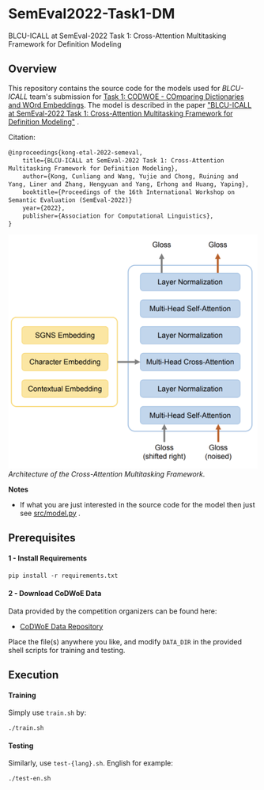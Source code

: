 # SemEval2022-Task1-DM
BLCU-ICALL at SemEval-2022 Task 1: Cross-Attention Multitasking 
Framework for Definition Modeling

## Overview

This repository contains the source code for the models used for _BLCU-ICALL_ team's submission
for [Task 1: CODWOE - COmparing Dictionaries and WOrd Embeddings](https://competitions.codalab.org/competitions/34022). The model is
described in the paper
["BLCU-ICALL at SemEval-2022 Task 1: Cross-Attention Multitasking Framework for Definition Modeling"]()
.

Citation:

```
@inproceedings{kong-etal-2022-semeval,
    title={BLCU-ICALL at SemEval-2022 Task 1: Cross-Attention Multitasking Framework for Definition Modeling},
    author={Kong, Cunliang and Wang, Yujie and Chong, Ruining and Yang, Liner and Zhang, Hengyuan and Yang, Erhong and Huang, Yaping},
    booktitle={Proceedings of the 16th International Workshop on Semantic Evaluation (SemEval-2022)}
    year={2022},
    publisher={Association for Computational Linguistics},
}
```

![MSA](architecture.png)
*Architecture of the Cross-Attention Multitasking Framework.*

**Notes**

* If what you are just interested in the source code for the model then just see
  [src/model.py](https://github.com/blcuicall/SemEval2022-Task1-DM/blob/main/src/model.py)
  .

## Prerequisites

#### 1 - Install Requirements

```
pip install -r requirements.txt
```

#### 2 - Download CoDWoE Data

Data provided by the competition organizers can be found here:

- [CoDWoE Data Repository](https://codwoe.atilf.fr/)

Place the file(s) anywhere you like, and modify `DATA_DIR` in the provided shell scripts for training and testing.

## Execution

#### Training

Simply use `train.sh` by:

```shell
./train.sh
```

#### Testing

Similarly, use `test-{lang}.sh`. English for example:

```shell
./test-en.sh
```
